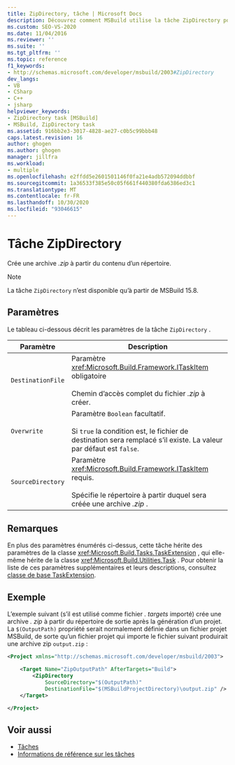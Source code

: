```yaml
---
title: ZipDirectory, tâche | Microsoft Docs
description: Découvrez comment MSBuild utilise la tâche ZipDirectory pour créer une archive. zip à partir du contenu d’un répertoire.
ms.custom: SEO-VS-2020
ms.date: 11/04/2016
ms.reviewer: ''
ms.suite: ''
ms.tgt_pltfrm: ''
ms.topic: reference
f1_keywords:
- http://schemas.microsoft.com/developer/msbuild/2003#ZipDirectory
dev_langs:
- VB
- CSharp
- C++
- jsharp
helpviewer_keywords:
- ZipDirectory task [MSBuild]
- MSBuild, ZipDirectory task
ms.assetid: 916bb2e3-3017-4828-ae27-c0b5c99bbb48
caps.latest.revision: 16
author: ghogen
ms.author: ghogen
manager: jillfra
ms.workload:
- multiple
ms.openlocfilehash: e2ffdd5e2601501146f0fa21e4adb572094ddbbf
ms.sourcegitcommit: 1a36533f385e50c05f661f440380fda6386ed3c1
ms.translationtype: MT
ms.contentlocale: fr-FR
ms.lasthandoff: 10/30/2020
ms.locfileid: "93046615"
---
```

# <a name="zipdirectory-task"></a>Tâche ZipDirectory

Crée une archive *.zip* à partir du contenu d’un répertoire.

>[!NOTE]
>La tâche `ZipDirectory` n’est disponible qu’à partir de MSBuild 15.8.

## <a name="parameters"></a>Paramètres

 Le tableau ci-dessous décrit les paramètres de la tâche `ZipDirectory` .

|Paramètre|Description|
|---------------|-----------------|
|`DestinationFile`|Paramètre <xref:Microsoft.Build.Framework.ITaskItem> obligatoire<br /><br /> Chemin d’accès complet du fichier *.zip* à créer.|
|`Overwrite`|Paramètre `Boolean` facultatif.<br /><br /> Si `true` la condition est, le fichier de destination sera remplacé s’il existe. La valeur par défaut est `false`.|
|`SourceDirectory`|Paramètre <xref:Microsoft.Build.Framework.ITaskItem> requis.<br /><br /> Spécifie le répertoire à partir duquel sera créée une archive *.zip* .|

## <a name="remarks"></a>Remarques

 En plus des paramètres énumérés ci-dessus, cette tâche hérite des paramètres de la classe <xref:Microsoft.Build.Tasks.TaskExtension> , qui elle-même hérite de la classe <xref:Microsoft.Build.Utilities.Task> . Pour obtenir la liste de ces paramètres supplémentaires et leurs descriptions, consultez [classe de base TaskExtension](../msbuild/taskextension-base-class.md).

## <a name="example"></a>Exemple

 L’exemple suivant (s’il est utilisé comme fichier *. targets* importé) crée une archive *. zip* à partir du répertoire de sortie après la génération d’un projet. La `$(OutputPath)` propriété serait normalement définie dans un fichier projet MSBuild, de sorte qu’un fichier projet qui importe le fichier suivant produirait une archive zip `output.zip` :

```xml
<Project xmlns="http://schemas.microsoft.com/developer/msbuild/2003">

    <Target Name="ZipOutputPath" AfterTargets="Build">
        <ZipDirectory
            SourceDirectory="$(OutputPath)"
            DestinationFile="$(MSBuildProjectDirectory)\output.zip" />
    </Target>

</Project>
```

## <a name="see-also"></a>Voir aussi

- [Tâches](../msbuild/msbuild-tasks.md)
- [Informations de référence sur les tâches](../msbuild/msbuild-task-reference.md)
